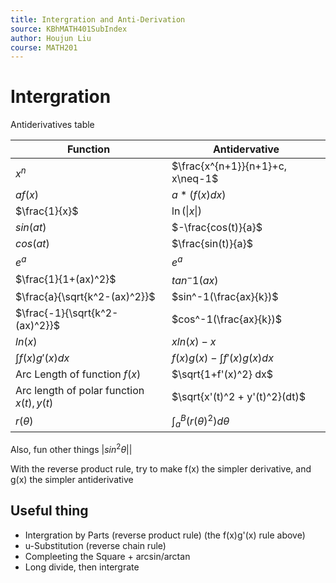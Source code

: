 ```yaml
---
title: Intergration and Anti-Derivation
source: KBhMATH401SubIndex
author: Houjun Liu
course: MATH201
---
```


# Intergration
Antiderivatives table

| Function                                  | Antidervative                    |
|-------------------------------------------|----------------------------------|
| $x^n$                                     | $\frac{x^{n+1}}{n+1}+c, x\neq-1$ |
| $af(x)$                                   | $a*(f(x)dx)$                     |
| $\frac{1}{x}$                             | $\ln(\|x\|)$                     |
| $sin(at)$                                 | $-\frac{cos(t)}{a}$              |
| $cos(at)$                                 | $\frac{sin(t)}{a}$               |
| $e^a$                                     | $e^a$                            |
| $\frac{1}{1+(ax)^2}$                      | $tan^-1(ax)$                     |
| $\frac{a}{\sqrt{k^2-(ax)^2}}$             | $sin^-1(\frac{ax}{k})$           |
| $\frac{-1}{\sqrt{k^2-(ax)^2}}$            | $cos^-1(\frac{ax}{k})$           |
| $ln(x)$                                   | $xln(x)-x$                       |
| $\int f(x)g'(x) dx$                       | $f(x)g(x)-\int f'(x)g(x) dx$     |
| Arc Length  of function $f(x)$            | $\sqrt{1+f'(x)^2} dx$            |
| Arc length of polar function $x(t), y(t)$ | $\sqrt{x'(t)^2 + y'(t)^2}(dt)$   |
| $r(\theta)$                               | $\int_a^B (r(\theta)^2)d\theta$  |

Also, fun other things
|$sin^2\theta$||

With the reverse product rule, try to make f(x) the simpler derivative, and g(x) the simpler antiderivative


## Useful thing
* Intergration by Parts (reverse product rule) (the f(x)g'(x) rule above)
* u-Substitution (reverse chain rule)
* Compleeting the Square + arcsin/arctan
* Long divide, then intergrate


